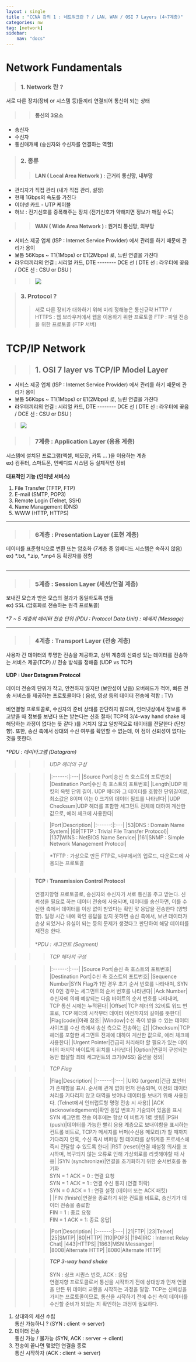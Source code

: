 ```yaml
---
layout : single
title : "CCNA 강의 1 : 네트워크란 ? / LAN, WAN / OSI 7 Layers (4~7계층)"
categories: nw
tag: [network]
sidebar:
    nav: "docs"
---
```

# Network Fundamentals

>### 1. Network 란 ?
서로 다른 장치(장비 or 시스템 등)들끼리 연결되어 통신이 되는 상태

>>#### 통신의 3요소 
- 송신자
- 수신자
- 통신매개체 (송신자와 수신자를 연결하는 역할)

>### 2. 종류
>>#### LAN ( Local Area Network ) : 근거리 통신망, 내부망
 - 관리자가 직접 관리 (내가 직접 관리, 설정)
 - 현재 1Gbps의 속도를 가진다
 - 이더넷 카드 - UTP 케이블
 - 허브 : 전기신호를 증폭해주는 장치 (전기신호가 약해지면 정보가 깨질 수도)

>>#### WAN ( Wide Area Network ) : 원거리 통신망, 외부망
 - 서비스 제공 업체 (ISP : Internet Service Provider) 에서 관리를 하기 때문에 관리가 용이
 - 보통 56Kbps ~ T1(1Mbps) or E1(2Mbps) 로, 느린 연결을 가진다 
 - 라우터끼리의 연결 : 시리얼 카드, DTE -------- DCE 선 ( DTE 선 : 라우터에 꽂음 / DCE 선 : CSU or DSU )

>> <img src = "/images/network/networkbasic/1.jpg">

>### 3. Protocol ?
>> 서로 다른 장비가 대화하기 위해 미리 정해놓은 통신규약
HTTP / HTTPS : 웹 브라우저에서 웹을 이용하기 위한 프로토콜
FTP : 파일 전송을 위한 프로토콜 (FTP 서버)

# TCP/IP Network

>>## 1. OSI 7 layer vs TCP/IP Model Layer
 - 서비스 제공 업체 (ISP : Internet Service Provider) 에서 관리를 하기 때문에 관리가 용이
 - 보통 56Kbps ~ T1(1Mbps) or E1(2Mbps) 로, 느린 연결을 가진다 
 - 라우터끼리의 연결 : 시리얼 카드, DTE -------- DCE 선 ( DTE 선 : 라우터에 꽂음 / DCE 선 : CSU or DSU )

> <img src = "/images/network/networkbasic/5.jpg">

>>### 7계층 : Application Layer (응용 계층)
 시스템에 설치된 프로그램(엑셀, 메모장, 카톡 ... )을 이용하는 계층 <br>
 ex) 컴퓨터, 스마트폰, 인베디드 시스템 등 실제적인 장비<br><br>
 **대표적인 기능 (인터넷 서비스)** 
 1. File Transfer (TFTP, FTP)
 2. E-mail (SMTP, POP3)
 3. Remote Login (Telnet, SSH)
 4. Name Management (DNS)
 5. WWW (HTTP, HTTPS)

---

>>### 6계층 : Presentation Layer (표현 계층)
 데이터를 표준형식으로 변환 또는 암호화 (7계층 중 임베디드 시스템은 속하지 않음)<br>
 ex) *.txt, *.zip, *.mp4 등 확장자를 정함<br><br>

---

>>### 5계층 : Session Layer (세션/연결 계층)
 보내진 모습과 받은 모습의 결과가 동일하도록 만듦  <br>
 ex) SSL (암호화로 전송하는 원격 프로토콜)<br><br>
 **7 ~ 5 계층의 데이터 전송 단위 (PDU : Protocol Data Unit) : 메세지 (Message)*

---

>>### 4계층 : Transport Layer (전송 계층)
사용자 간 데이터의 투명한 전송을 제공하고, 상위 계층의 신뢰성 있는 데이터를 전송하는 서비스 제공(TCP) // 전송 방식을 정해줌 (UDP vs TCP)<br><br>
 **UDP : User Datagram Protocol**  <br><br>
 데이터 전송의 단위가 작고, 안전하지 않지만 (보안성이 낮음) 오버헤드가 적어, 빠른 전송 서비스를 제공하는 프로토콜이다 ( 음성, 영상 등의 데이터 전송에 적합 : TV)<br><br>
 비연결형 프로토콜로, 수신자의 준비 상태를 판단하지 않으며, 인터넷상에서 정보를 주고받을 때 정보를 보낸다 또는 받는다는 신호 절차( TCP의 3/4-way hand shake 에 해당하는 과정이 없다는 뜻 같다 )를 거치지 않고 일방적으로 데이터를 전달한다 (단방향). 또한, 송신 측에서 상대의 수신 여부를 확인할 수 없는데, 이 점이 신뢰성이 없다는 것을 뜻한다.<br><br>**PDU : 데이타그램 (Datagram)* 


 >>>  *UDP 헤더의 구성*<br>

>>>|:------:|:---|
|Source Port|송신 측 호스트의 포트번호|
|Destination Port|수신 측 호스트의 포트번호|
|Length|UDP 패킷의 옥텟 단위 길이. UDP 헤더와 그 데이터를 호함한 단위길이로, 최소값은 8이며 이는 0 크기의 데이터 필드를 나타낸다|
|UDP Checksum|UDP 헤더를 포함한 세그먼트 전체에 대하여 계산한 값으로, 에러 체크에 사용한다|

>>>|Port|Description|
|:------:|:---|
|53|DNS : Domain Name System|
|69|TFTP : Trivial File Transfer Protocol)|
|137|WINS : NetBIOS Name Service|
|161|SNMP : Simple Network Management Protocol|

>>> *TFTP : 가상으로 만든 FTP로, 내부에서의 업로드, 다운로드에 사용되는 프로토콜 <br><br>


>>**TCP : Transmission Control Protocol**  <br><br>
 연결지향형 프로토콜로, 송신자와 수신자가 서로 통신을 주고 받는다. 신뢰성을 필요로 하는 데이터 전송에 사용되며, 데이터를 송신하면, 이를 수신한 측에서 데이터를 이상 없이 받았다는 확인 맟 응답을 전송한다 (양방향). 일정 시간 내에 확인 응답을 받지 못하면 송신 측에서, 보낸 데이터가 손상 되었거나 유실이 되는 등의 문제가 생겼다고 판단하여 해당 데이터를 재전송 한다.<br><br>**PDU : 세그먼트 (Segment)*


 >>>  *TCP 헤더의 구성*<br>

>>>|:------:|:---|
|Source Port|송신 측 호스트의 포트번호|
|Destination Port|수신 측 호스트의 포트번호|
|Sequence Number|SYN Flag가 1인 경우 초기 순서 번호를 나타내며, SYN이 0인 경우는 세그먼트의 순서 번호를 나타낸다|
|Ack Number|수신자에 의해 예상되는 다음 바이트의 순서 번호를 나타내며, TCP 통신 시에는 누적된다|
|Offset|TCP 헤더의 32비트 워드 번호로, TCP 헤더의 시작부터 데이터 이전까지의 길이를 뜻한다|
|Flag(code)|아래 참조|
|Window|수신 측이 받을 수 있는 데이터 사이즈를 수신 측에서 송신 측으로 전송하는 값|
|Checksum|TCP 헤더를 포함한 세그먼트 전체에 대하여 계산한 값으로, 에러 체크에 사용한다|
|Urgent Pointer|긴급히 처리해야 할 필요가 있는 데이터의 마지막 바이트의 위치를 나타낸다|
|Option|연결이 구성되는 동안 협살할 최데 세그먼트의 크기(MSS) 옵션을 정의|

 >>>  *TCP Flag*<br>

>>>|Flag|Description|
|:------:|:---|
|URG (urgent)|긴급 포인터가 존재함을 표시. 순서에 관계 없이 먼저 전송되며, 이전의 데이터 처리를 기다리지 않고 대역을 벗어나 데이터를 보내기 위해 사용된다. (Telnet에서 인터럽트형 명령 전송 시 사용)|
|ACK (acknowledgement)|확인 응답 번호가 기술되어 있음을 표시<br> SYN 세그먼트 전송 이후에는 항상 이 비트가 1로 셋팅|
|PSH (push)|데이터를 가능한 빨리 응용 계층으로 보내야함을 표시하는 컨트롤 비트로, TCP가 메세지를 버퍼(수신용 메모리)가 찰 때까지 기다리지 안혹, 수신 즉시 버퍼링 된 데이터를 상위계층 프로세스에 즉시 전달할 수 있도록 한다|
|RST (reset)|연결 재설정 의사를 표시하며, 복구되지 않는 오류로 인해 가상회로를 리셋해야할 때 사용|
|SYN (synchronize)|연결을 초기화하기 위한 순서번호를 동기화<br>SYN = 1 ACK = 0 : 연결 요청<br>SYN = 1 ACK = 1 : 연결 수신 통지 (연결 허락)<br>SYN = 0 ACK = 1 : 연결 설정 (데이터 또는 ACK 패킷)<br>|
|FIN (finish)|연결을 종료하기 위한 컨트롤 비트로, 송신기가 데이터 전송을 종료함<br>FIN = 1 : 종료 요청<br>FIN = 1 ACK = 1: 종료 응답|

>>>|Port|Description|
|:------:|:---|
|21|FTP|
|23|Telnet|
|25|SMTP|
|80|HTTP|
|110|POP3|
|194|IRC : Internet Relay Chat|
|443|HTTPS|
|1863|MSN Messanger|
|8008|Alternate HTTP|
|8080|Alternate HTTP|

 >>> ***TCP 3-way hand shake***<br><br>
 SYN : 싱크 시퀀스 번호, ACK : 응답 <br> 연결지향 프로토콜로서 통신을 시작하기 전에 상대방과 먼저 연결을 만든 뒤 데이터 교환을 시작하는 과정을 말함. TCP는 신뢰성을 가지는 프로토콜이므로, 통신을 시작하기 전에 수신 측이 데이터를 수신할 준비가 되었는 지 확인하는 과정이 필요하다.
 1. 상대와의 세션 수립 <br>통신 가능하니 ? (SYN : client -> server)
 2. 데이터 전송 <br>통신 가능 / 불가능 (SYN, ACK : server -> client)
 3. 전송이 끝나면 맺었던 연결을 종료 <br>통신 시작하자 (ACK : client -> server)

